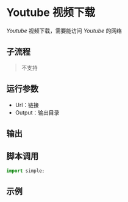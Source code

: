 # Youtube 视频下载 
*Youtube* 视频下载，需要能访问 *Youtube* 的网络

## 子流程
> 不支持


## 运行参数

* Url：链接
* Output：输出目录


## 输出

    


## 脚本调用

```python
import simple;

```

## 示例